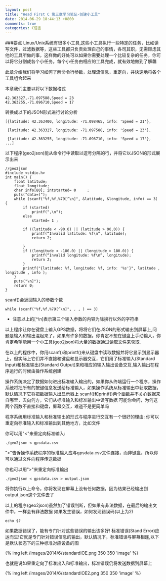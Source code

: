 ```yaml
---
layout: post
title: "Head First C 第三章学习笔记-创建小工具"
date: 2014-06-29 18:44:13 +0800
comments: true
categories: C语言
---
```

###要点
Linux/Unix系统有很多小工具,这些小工具执行一些特定的任务，比如读写文件，过滤数据等，这些工具都只负责处理自己的事情，各司其职，无需顾虑其他的工具所做的事，这样做的好处可以如果你需要处理一个比较复杂的任务，你可以将它分割成各个小任务，每个小任务由相应的工具完成，就有效地做到了解耦

此章介绍我们将学习如何了解命令行参数，处理流信息，重定向，并快速地将各个工具组合起来

本章我们主要以将以下数据格式

	42.363327,-71.097588,Speed = 23 
	42.363255,-71.096710,Speed = 17
转换成以下的JSON形式进行讨论分析

	[{latitude: 42.363400, longitude: -71.098465, info: 'Speed = 21'},
	 {latitude: 42.363327, longitude: -71.097588, info: 'Speed = 23'}, 
	 {latitude: 42.363255, longitude: -71.096710, info: 'Speed = 17'},	...]

以下程序(geo2json)能从命令行中读取以逗号分隔的行，并将它以JSON的形式展示出来

	//geo2json
	#include <stdio.h>	int main() {		float latitude;		float longitude;		char info[80]; intstarted= 0 ￼ ￼ ;		puts("data=["); 		while (scanf("%f,%f,%79[^\n]", &latitude, &longitude, info) == 3) {			if (started) 				printf(",\n");			else				started= 1 ;
			if ((latitude < -90.0) || (latitude > 90.0)) { 				printf(“Invalid latitude: %f\n”, latitude);				return 2;
			}			if ((longitude < -180.0) || (longitude > 180.0)) {				printf(“Invalid longitude: %f\n”, longitude);				return 2; 			}			printf("{latitude: %f, longitude: %f, info: '%s'}", latitude , longitude , info );		}		puts("\n]");		return 0; 	}


scanf()会返回输入的参数个数

	while (scanf("%f,%f,%79[^\n]", , , ) == 3)
	
* 注意以上的[^\n]表示第三个输入参数的内容为除换行以外的字符串

以上程序让你在键盘上输入GPS数据，将将它们在JSON的形式输出到屏幕上,问题是输入和输出混起来了，如果有许多的数据，你肯定不想在键盘上手动输入，你肯定希望能用一个小工具(geo2json)将大量的数据通过读取文件来获取.

在以上的程序中，你用scanf()和printf()来从键盘中读取数据并将它显示到显示器上，但实际上它们并不直接和键盘和显示器交互，它们用了标准输入(Standard Input)和标准输出(Standard Output)来和相应的输入输出设备交互,输入输出在程序运行的时候由操作系统创建

操作系统决定了数据如何进出标准输入输出的，如果你从终端运行一个程序，操作系统将把所有的按键信息发送给标准输入，如果操作系统从标准输出中获取数据，默认情况下它将把数据输入出显示器上
scanf()和printf()两个函数并不关心数据来自哪里，去向何方，它们从标准输入和标准输出中读写数据
可能你会问，为何这两个函数不直接和键盘，屏幕交互，难道不是更简单吗

程序系统用标准输入和标准输出的形式与程序进行交互有一个很好的理由:
你可以重定向标准输入和标准输出到其他地方，比如文件

你可以用"<"来重定向标准输入:

	./geo2json < gpsdata.csv
	
"<"告诉操作系统程序的标准输入应与gpsdata.csv文件连接，而非键盘，所以你可以通过文件向程序传送数据

你也可以用">"来重定向标准输出

	./geo2json < gpsdata.csv > output.json
将你执行以上命令，你将发现在屏幕上没有任何数据，因为结果已经输出到output.json这个文件去了

以上的程序(geo2json)虽然加了错误判断，但如果有非法数据，在最后的输出文件中，一样会有非法数据
如果发生错误，如何发现错误码(以上为2)
	
	echo $?
如果数据错误了，能有专门针对这些错误的输出该多好!
标准错误(Stand Error)应运而生!它就是专门针对错误信息的输出，默认情况下，标准错误与屏幕相连,以下是默认状态下的三种标准对应设备的图

 {% img left /images/2014/6/standardIOE.png 350 350 'image' %}  
 
 
 也就是说如果重定向了标准出入和标准输出，标准错误仍将发送数据到屏幕上
 
 {% img left /images/2014/6/standardIOE2.png 350 350 'image' %}
 

 
